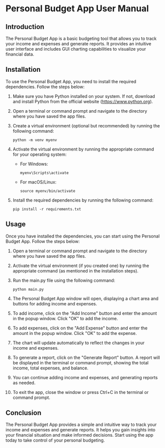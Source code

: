# Personal Budget App User Manual

## Introduction
The Personal Budget App is a basic budgeting tool that allows you to track your income and expenses and generate reports. It provides an intuitive user interface and includes GUI charting capabilities to visualize your financial data.

## Installation
To use the Personal Budget App, you need to install the required dependencies. Follow the steps below:

1. Make sure you have Python installed on your system. If not, download and install Python from the official website (https://www.python.org).

2. Open a terminal or command prompt and navigate to the directory where you have saved the app files.

3. Create a virtual environment (optional but recommended) by running the following command:
   ```
   python -m venv myenv
   ```

4. Activate the virtual environment by running the appropriate command for your operating system:
   - For Windows:
     ```
     myenv\Scripts\activate
     ```
   - For macOS/Linux:
     ```
     source myenv/bin/activate
     ```

5. Install the required dependencies by running the following command:
   ```
   pip install -r requirements.txt
   ```

## Usage
Once you have installed the dependencies, you can start using the Personal Budget App. Follow the steps below:

1. Open a terminal or command prompt and navigate to the directory where you have saved the app files.

2. Activate the virtual environment (if you created one) by running the appropriate command (as mentioned in the installation steps).

3. Run the main.py file using the following command:
   ```
   python main.py
   ```

4. The Personal Budget App window will open, displaying a chart area and buttons for adding income and expenses.

5. To add income, click on the "Add Income" button and enter the amount in the popup window. Click "OK" to add the income.

6. To add expenses, click on the "Add Expense" button and enter the amount in the popup window. Click "OK" to add the expense.

7. The chart will update automatically to reflect the changes in your income and expenses.

8. To generate a report, click on the "Generate Report" button. A report will be displayed in the terminal or command prompt, showing the total income, total expenses, and balance.

9. You can continue adding income and expenses, and generating reports as needed.

10. To exit the app, close the window or press Ctrl+C in the terminal or command prompt.

## Conclusion
The Personal Budget App provides a simple and intuitive way to track your income and expenses and generate reports. It helps you gain insights into your financial situation and make informed decisions. Start using the app today to take control of your personal budgeting.